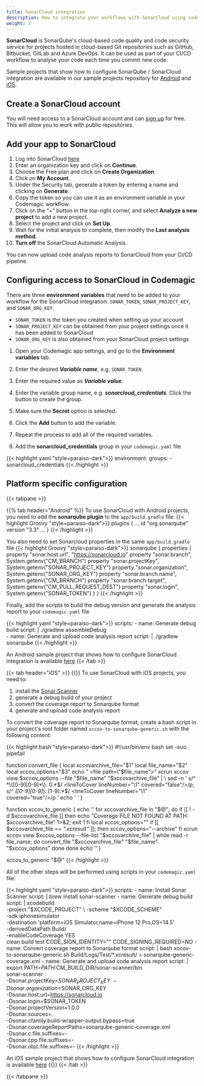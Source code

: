```yaml
---
title: SonarCloud integration
description: How to integrate your workflows with SonarCloud using codemagic.yaml
weight: 2
---
```


**SonarCloud** is SonarQube's cloud-based code quality and code security service for projects hosted in cloud-based Git repositories such as GitHub, Bitbucket, GitLab and Azure DevOps. It can be used as part of your CI/CD workflow to analyse your code each time you commit new code.

Sample projects that show how to configure SonarQube / SonarCloud integration are available in our sample projects repository for [Android](https://github.com/codemagic-ci-cd/codemagic-sample-projects/tree/main/integrations/sonarqube_integration_demo_project/Android) and [iOS](https://github.com/codemagic-ci-cd/codemagic-sample-projects/tree/main/integrations/sonarqube_integration_demo_project/Sonar).

## Create a SonarCloud account

You will need access to a SonarCloud account and can [sign up](https://sonarcloud.io/) for free. This will allow you to work with public repositories.

## Add your app to SonarCloud

1. Log into SonarCloud [here](https://sonarcloud.io/sessions/new)
2. Enter an organization key and click on **Continue**.
3. Choose the Free plan and click on **Create Organization**.
4. Click on **My Account**.
5. Under the Security tab, generate a token by entering a name and clicking on **Generate**.
6. Copy the token so you can use it as an environment variable in your Codemagic workflow.
7. Click on the “+” button in the top-right corner, and select **Analyze a new project** to add a new project.
8. Select the project and click on **Set Up**.
9. Wait for the initial analysis to complete, then modify the **Last analysis method**.
10. **Turn off** the SonarCloud Automatic Analysis.

You can now upload code analysis reports to SonarCloud from your CI/CD pipeline.


## Configuring access to SonarCloud in Codemagic

There are three **environment variables** that need to be added to your workflow for the SonarCloud integration: `SONAR_TOKEN`, `SONAR_PROJECT_KEY`, and `SONAR_ORG_KEY`.

- `SONAR_TOKEN` is the token you created when setting up your account
- `SONAR_PROJECT_KEY` can be obtained from your project settings once it has been added to SonarCloud
- `SONAR_ORG_KEY` is also obtained from your SonarCloud project settings

1. Open your Codemagic app settings, and go to the **Environment variables** tab.
2. Enter the desired **_Variable name_**, e.g. `SONAR_TOKEN`.
3. Enter the required value as **_Variable value_**.
4. Enter the variable group name, e.g. **_sonarcloud_credentials_**. Click the button to create the group.
5. Make sure the **Secret** option is selected.
6. Click the **Add** button to add the variable.
7. Repeat the process to add all of the required variables.

8. Add the **sonarcloud_credentials** group in your `codemagic.yaml` file

{{< highlight yaml "style=paraiso-dark">}}
  environment:
    groups:
      - sonarcloud_credentials
{{< /highlight >}}


## Platform specific configuration

{{< tabpane >}}

{{% tab header="Android" %}}
To use SonarCloud with Android projects, you need to add the **sonarqube plugin** to the `app/build.gradle` file:
{{< highlight Groovy "style=paraiso-dark">}}
plugins {
    ...
    id "org.sonarqube" version "3.3"
    ...
}
{{< /highlight >}}

You also need to set Sonarcloud properties in the same `app/build.gradle` file
{{< highlight Groovy "style=paraiso-dark">}}
sonarqube {
    properties {
        property "sonar.host.url", "https://sonarcloud.io"
        property "sonar.branch", System.getenv("CM_BRANCH")
        property "sonar.projectKey", System.getenv("SONAR_PROJECT_KEY")
        property "sonar.organization", System.getenv("SONAR_ORG_KEY")
        property "sonar.branch.name", System.getenv("CM_BRANCH")
        property "sonar.branch.target", System.getenv("CM_PULL_REQUEST_DEST")
        property "sonar.login", System.getenv("SONAR_TOKEN")
    }
}
{{< /highlight >}}

Finally, add the scripts to build the debug version and generate the analysis report to your `codemagic.yaml` file

{{< highlight yaml "style=paraiso-dark">}}
  scripts:
    - name: Generate debug build
      script: | 
        ./gradlew assembleDebug        
    - name: Generate and upload code analysis report
      script: | 
        ./gradlew sonarqube
{{< /highlight >}}

An Android sample project that shows how to configure SonarCloud integration is available [here](https://github.com/codemagic-ci-cd/android-sonarcloud-sample-project)
{{< /tab >}}

{{< tab header="iOS" >}}
{{<markdown>}}
To use SonarCloud with iOS projects, you need to:

1. install the [Sonar Scanner](https://docs.sonarqube.org/latest/analysis/scan/sonarscanner/)
2. generate a debug build of your project
3. convert the coverage report to Sonarqube format
4. generate and upload code analysis report

To convert the coverage report to Sonarqube format, create a bash script in your project's root folder named `xccov-to-sonarqube-generic.sh` with the following content:

{{< highlight bash "style=paraiso-dark">}}
#!/usr/bin/env bash
set -euo pipefail

function convert_file {
  local xccovarchive_file="$1"
  local file_name="$2"
  local xccov_options="$3"
  echo "  <file path=\"$file_name\">"
  xcrun xccov view $xccov_options --file "$file_name" "$xccovarchive_file" | \
    sed -n '
    s/^ *\([0-9][0-9]*\): 0.*$/    <lineToCover lineNumber="\1" covered="false"\/>/p;
    s/^ *\([0-9][0-9]*\): [1-9].*$/    <lineToCover lineNumber="\1" covered="true"\/>/p
    '
  echo '  </file>'
}

function xccov_to_generic {
  echo '<coverage version="1">'
  for xccovarchive_file in "$@"; do
    if [[ ! -d $xccovarchive_file ]]
    then
      echo "Coverage FILE NOT FOUND AT PATH: $xccovarchive_file" 1>&2;
      exit 1
    fi
    local xccov_options=""
    if [[ $xccovarchive_file == *".xcresult"* ]]; then
      xccov_options="--archive"
    fi
    xcrun xccov view $xccov_options --file-list "$xccovarchive_file" | while read -r file_name; do
      convert_file "$xccovarchive_file" "$file_name" "$xccov_options"
    done
  done
  echo '</coverage>'
}

xccov_to_generic "$@"
{{< /highlight >}}

All of the other steps will be performed using scripts in your `codemagic.yaml` file:

{{< highlight yaml "style=paraiso-dark">}}
  scripts:
    - name: Install Sonar Scanner
      script: | 
        brew install sonar-scanner
    - name: Generate debug build
      script: | 
        xcodebuild \
          -project "$XCODE_PROJECT" \
          -scheme "$XCODE_SCHEME" \
          -sdk iphonesimulator \
          -destination 'platform=iOS Simulator,name=iPhone 12 Pro,OS=14.5' \
          -derivedDataPath Build/ \
          -enableCodeCoverage YES \
          clean build test CODE_SIGN_IDENTITY="" CODE_SIGNING_REQUIRED=NO
    - name: Convert coverage report to Sonarqube format
      script: | 
        bash xccov-to-sonarqube-generic.sh Build/Logs/Test/*.xcresult/ > sonarqube-generic-coverage.xml
    - name: Generate and upload code analysis report
      script: | 
        export PATH=$PATH:$CM_BUILD_DIR/sonar-scanner/bin    
        sonar-scanner \
          -Dsonar.projectKey=$SONAR_PROJECT_KEY \
          -Dsonar.organization=$SONAR_ORG_KEY \
          -Dsonar.host.url=https://sonarcloud.io \
          -Dsonar.login=$SONAR_TOKEN \
          -Dsonar.projectVersion=1.0.0 \
          -Dsonar.sources=. \
          -Dsonar.cfamily.build-wrapper-output.bypass=true \
          -Dsonar.coverageReportPaths=sonarqube-generic-coverage.xml \
          -Dsonar.c.file.suffixes=- \
          -Dsonar.cpp.file.suffixes=- \
          -Dsonar.objc.file.suffixes=-
{{< /highlight >}}

An iOS sample project that shows how to configure SonarCloud integration is available [here](https://github.com/codemagic-ci-cd/ios-sonarcloud-sample-project)
{{</markdown>}}
{{< /tab >}}

{{< /tabpane >}}





